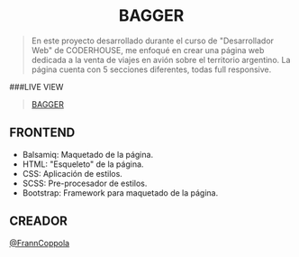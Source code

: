 <h1 align="center">BAGGER</h1>

>En este proyecto desarrollado durante el curso de "Desarrollador Web" de CODERHOUSE, me enfoqué en crear una página web dedicada a la venta de viajes en avión sobre el territorio argentino. La página cuenta con 5 secciones diferentes, todas full responsive.

###LIVE VIEW
>[BAGGER](https://franncoppola.github.io/bagger/)

## FRONTEND

- Balsamiq: Maquetado de la página.
- HTML: "Esqueleto" de la página.
- CSS: Aplicación de estilos.
- SCSS: Pre-procesador de estilos.
- Bootstrap: Framework para maquetado de la página.

## CREADOR

[@FrannCoppola](https://github.com/FrannCoppola)
